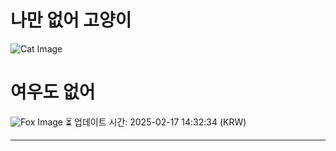 
# 나만 없어 고양이

![Cat Image](https://cdn2.thecatapi.com/images/bgq.jpg)

# 여우도 없어
![Fox Image](https://randomfox.ca/images/100.jpg)
⏳ 업데이트 시간: 2025-02-17 14:32:34 (KRW)

---
